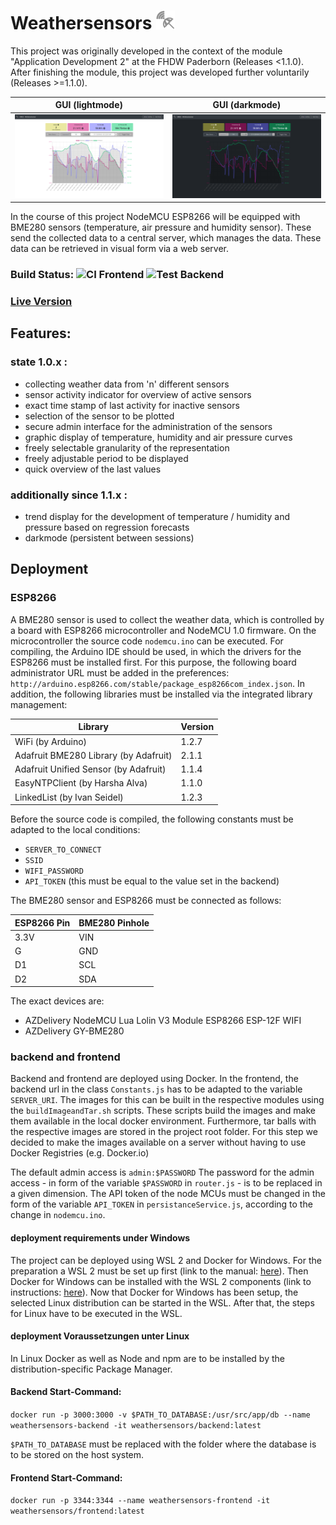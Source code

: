# Weathersensors <img src="frontend/resources/img/logo.png?" height="30" width="30">
This project was originally developed in the context of the module "Application Development 2" at the FHDW Paderborn (Releases <1.1.0).
After finishing the module, this project was developed further voluntarily (Releases >=1.1.0).
 
GUI (lightmode) | GUI (darkmode)
:-------------------------:|:-------------------------:
![Screenshot](dokumentation/res/GUI.png)   |  ![Screenshot](dokumentation/res/GUI_darkmode.png) 

In the course of this project NodeMCU ESP8266 will be equipped with BME280 sensors (temperature, air pressure and humidity sensor).
These send the collected data to a central server, which manages the data. 
These data can be retrieved in visual form via a web server.

### Build Status: ![CI Frontend](https://github.com/JeuJeus/awe2-wettersensoren/workflows/Test%20Frontend/badge.svg) ![Test Backend](https://github.com/JeuJeus/awe2-wettersensoren/workflows/Test%20Backend/badge.svg)
### [Live Version](https://awe2.jeujeus.de)

## Features:
### state 1.0.x :
- collecting weather data from 'n' different sensors
- sensor activity indicator for overview of active sensors
- exact time stamp of last activity for inactive sensors
- selection of the sensor to be plotted
- secure admin interface for the administration of the sensors
- graphic display of temperature, humidity and air pressure curves
- freely selectable granularity of the representation
- freely adjustable period to be displayed
- quick overview of the last values
### additionally since 1.1.x :
- trend display for the development of temperature / humidity and pressure based on regression forecasts
- darkmode (persistent between sessions)

## Deployment 
### ESP8266
A BME280 sensor is used to collect the weather data, which is controlled by a board with ESP8266 microcontroller
and NodeMCU 1.0 firmware. On the microcontroller the source code ``nodemcu.ino`` can be executed.
For compiling, the Arduino IDE should be used, in which the drivers for the ESP8266 must be installed first.
For this purpose, the following board administrator URL must be added in the preferences: ``http://arduino.esp8266.com/stable/package_esp8266com_index.json``.
In addition, the following libraries must be installed via the integrated library management:

|Library|Version|
|---|---|
|WiFi (by Arduino)|1.2.7|
|Adafruit BME280 Library (by Adafruit)|2.1.1|
|Adafruit Unified Sensor (by Adafruit)|1.1.4|
|EasyNTPClient (by Harsha Alva)|1.1.0|
|LinkedList (by Ivan Seidel)|1.2.3|
 
Before the source code is compiled, the following constants must be adapted to the local conditions:
- ``SERVER_TO_CONNECT``
- ``SSID`` 
- ``WIFI_PASSWORD`` 
- ``API_TOKEN`` (this must be equal to the value set in the backend)

The BME280 sensor and ESP8266 must be connected as follows:

|ESP8266 Pin|BME280 Pinhole|
|---|---|
|3.3V|VIN|
|G|GND|
|D1|SCL|
|D2|SDA|

The exact devices are:
- AZDelivery NodeMCU Lua Lolin V3 Module ESP8266 ESP-12F WIFI 
- AZDelivery GY-BME280 

### backend and frontend
Backend and frontend are deployed using Docker. 
In the frontend, the backend url in the class ``Constants.js`` has to be adapted to the variable ``SERVER_URI``.
The images for this can be built in the respective modules using the ``buildImageandTar.sh`` scripts.
These scripts build the images and make them available in the local docker environment.
Furthermore, tar balls with the respective images are stored in the project root folder.
For this step we decided to make the images available on a server
without having to use Docker Registries (e.g. Docker.io)

The default admin access is ``admin:$PASSWORD``
The password for the admin access - in form of the variable ``$PASSWORD`` in ``router.js`` - is to be replaced in a given dimension.
The API token of the node MCUs must be changed in the form of the variable ``API_TOKEN`` in ``persistanceService.js``, according to the change in ``nodemcu.ino``.

#### deployment requirements under Windows
The project can be deployed using WSL 2 and Docker for Windows.
For the preparation a WSL 2 must be set up first (link to the manual: [here](https://docs.microsoft.com/en-us/windows/wsl/install-win10)).
Then Docker for Windows can be installed with the WSL 2 components (link to instructions: [here](https://docs.docker.com/docker-for-windows/wsl/)).
Now that Docker for Windows has been setup, the selected Linux distribution can be started in the WSL. 
After that, the steps for Linux have to be executed in the WSL.

#### deployment Voraussetzungen unter Linux
In Linux Docker as well as Node and npm are to be installed by the distribution-specific Package Manager. 

#### Backend Start-Command:
```docker run -p 3000:3000 -v $PATH_TO_DATABASE:/usr/src/app/db --name weathersensors-backend -it weathersensors/backend:latest```

```$PATH_TO_DATABASE``` must be replaced with the folder where the database is to be stored on the host system.

#### Frontend Start-Command:
```docker run -p 3344:3344 --name weathersensors-frontend -it weathersensors/frontend:latest```
